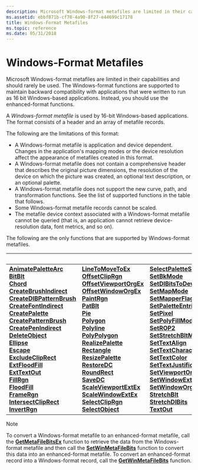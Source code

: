 ```yaml
---
description: Microsoft Windows-format metafiles are limited in their capabilities and should rarely be used.
ms.assetid: ebbf871b-cf78-4a90-8f27-e44699c17178
title: Windows-Format Metafiles
ms.topic: reference
ms.date: 05/31/2018
---
```


# Windows-Format Metafiles

Microsoft Windows-format metafiles are limited in their capabilities and should rarely be used. The Windows-format functions are supported to maintain backward compatibility with applications that were written to run as 16 bit Windows-based applications. Instead, you should use the enhanced-format functions.

A *Windows-format metafile* is used by 16-bit Windows-based applications. The format consists of a header and an array of metafile records.

The following are the limitations of this format:

- A Windows-format metafile is application and device dependent. Changes in the application's mapping modes or the device resolution affect the appearance of metafiles created in this format.
- A Windows-format metafile does not contain a comprehensive header that describes the original picture dimensions, the resolution of the device on which the picture was created, an optional text description, or an optional palette.
- A Windows-format metafile does not support the new curve, path, and transformation functions. See the list of supported functions in the table that follows.
- Some Windows-format metafile records cannot be scaled.
- The metafile device context associated with a Windows-format metafile cannot be queried (that is, an application cannot retrieve device-resolution data, font metrics, and so on).

The following are the only functions that are supported by Windows-format metafiles.

| &nbsp; | &nbsp; | &nbsp; |
|-|-|-|
| [**AnimatePalette**](/windows/desktop/api/Wingdi/nf-wingdi-animatepalette)[**Arc**](/windows/desktop/api/Wingdi/nf-wingdi-arc)<br/> [**BitBlt**](/windows/desktop/api/Wingdi/nf-wingdi-bitblt)<br/> [**Chord**](/windows/desktop/api/Wingdi/nf-wingdi-chord)<br/> [**CreateBrushIndirect**](/windows/desktop/api/Wingdi/nf-wingdi-createbrushindirect)<br/> [**CreateDIBPatternBrush**](/windows/desktop/api/Wingdi/nf-wingdi-createdibpatternbrush)<br/> [**CreateFontIndirect**](/windows/desktop/api/Wingdi/nf-wingdi-createfontindirecta)<br/> [**CreatePalette**](/windows/desktop/api/Wingdi/nf-wingdi-createpalette)<br/> [**CreatePatternBrush**](/windows/desktop/api/Wingdi/nf-wingdi-createpatternbrush)<br/> [**CreatePenIndirect**](/windows/desktop/api/Wingdi/nf-wingdi-createpenindirect)<br/> [**DeleteObject**](/windows/desktop/api/Wingdi/nf-wingdi-deleteobject)<br/> [**Ellipse**](/windows/desktop/api/Wingdi/nf-wingdi-ellipse)<br/> [**Escape**](/windows/win32/api/wingdi/nf-wingdi-escape)<br/> [**ExcludeClipRect**](/windows/desktop/api/Wingdi/nf-wingdi-excludecliprect)<br/> [**ExtFloodFill**](/windows/desktop/api/Wingdi/nf-wingdi-extfloodfill)<br/> [**ExtTextOut**](/windows/desktop/api/Wingdi/nf-wingdi-exttextouta)<br/> [**FillRgn**](/windows/desktop/api/Wingdi/nf-wingdi-fillrgn)<br/> [**FloodFill**](/windows/desktop/api/Wingdi/nf-wingdi-floodfill)<br/> [**FrameRgn**](/windows/desktop/api/Wingdi/nf-wingdi-framergn)<br/> [**IntersectClipRect**](/windows/desktop/api/Wingdi/nf-wingdi-intersectcliprect)<br/> [**InvertRgn**](/windows/desktop/api/Wingdi/nf-wingdi-invertrgn)<br/> | [**LineTo**](/windows/desktop/api/Wingdi/nf-wingdi-lineto)[**MoveToEx**](/windows/desktop/api/Wingdi/nf-wingdi-movetoex)<br/> [**OffsetClipRgn**](/windows/desktop/api/Wingdi/nf-wingdi-offsetcliprgn)<br/> [**OffsetViewportOrgEx**](/windows/desktop/api/Wingdi/nf-wingdi-offsetviewportorgex)<br/> [**OffsetWindowOrgEx**](/windows/desktop/api/Wingdi/nf-wingdi-offsetwindoworgex)<br/> [**PaintRgn**](/windows/desktop/api/Wingdi/nf-wingdi-paintrgn)<br/> [**PatBlt**](/windows/desktop/api/Wingdi/nf-wingdi-patblt)<br/> [**Pie**](/windows/desktop/api/Wingdi/nf-wingdi-pie)<br/> [**Polygon**](/windows/desktop/api/Wingdi/nf-wingdi-polygon)<br/> [**Polyline**](/windows/desktop/api/Wingdi/nf-wingdi-polyline)<br/> [**PolyPolygon**](/windows/desktop/api/Wingdi/nf-wingdi-polypolygon)<br/> [**RealizePalette**](/windows/desktop/api/Wingdi/nf-wingdi-realizepalette)<br/> [**Rectangle**](/windows/desktop/api/Wingdi/nf-wingdi-rectangle)<br/> [**ResizePalette**](/windows/desktop/api/Wingdi/nf-wingdi-resizepalette)<br/> [**RestoreDC**](/windows/desktop/api/Wingdi/nf-wingdi-restoredc)<br/> [**RoundRect**](/windows/desktop/api/Wingdi/nf-wingdi-roundrect)<br/> [**SaveDC**](/windows/desktop/api/Wingdi/nf-wingdi-savedc)<br/> [**ScaleViewportExtEx**](/windows/desktop/api/Wingdi/nf-wingdi-scaleviewportextex)<br/> [**ScaleWindowExtEx**](/windows/desktop/api/Wingdi/nf-wingdi-scalewindowextex)<br/> [**SelectClipRgn**](/windows/desktop/api/Wingdi/nf-wingdi-selectcliprgn)<br/> [**SelectObject**](/windows/desktop/api/Wingdi/nf-wingdi-selectobject)<br/> | [**SelectPalette**](/windows/desktop/api/Wingdi/nf-wingdi-selectpalette)[**SetBkColor**](/windows/desktop/api/Wingdi/nf-wingdi-setbkcolor)<br/> [**SetBkMode**](/windows/desktop/api/Wingdi/nf-wingdi-setbkmode)<br/> [**SetDIBitsToDevice**](/windows/desktop/api/Wingdi/nf-wingdi-setdibitstodevice)<br/> [**SetMapMode**](/windows/desktop/api/Wingdi/nf-wingdi-setmapmode)<br/> [**SetMapperFlags**](/windows/desktop/api/Wingdi/nf-wingdi-setmapperflags)<br/> [**SetPaletteEntries**](/windows/desktop/api/Wingdi/nf-wingdi-setpaletteentries)<br/> [**SetPixel**](/windows/desktop/api/Wingdi/nf-wingdi-setpixel)<br/> [**SetPolyFillMode**](/windows/desktop/api/Wingdi/nf-wingdi-setpolyfillmode)<br/> [**SetROP2**](/windows/desktop/api/Wingdi/nf-wingdi-setrop2)<br/> [**SetStretchBltMode**](/windows/desktop/api/Wingdi/nf-wingdi-setstretchbltmode)<br/> [**SetTextAlign**](/windows/desktop/api/Wingdi/nf-wingdi-settextalign)<br/> [**SetTextCharacterExtra**](/windows/desktop/api/Wingdi/nf-wingdi-settextcharacterextra)<br/> [**SetTextColor**](/windows/desktop/api/Wingdi/nf-wingdi-settextcolor)<br/> [**SetTextJustification**](/windows/desktop/api/Wingdi/nf-wingdi-settextjustification)<br/> [**SetViewportOrgEx**](/windows/desktop/api/Wingdi/nf-wingdi-setviewportorgex)<br/> [**SetWindowExtEx**](/windows/desktop/api/Wingdi/nf-wingdi-setwindowextex)<br/> [**SetWindowOrgEx**](/windows/desktop/api/Wingdi/nf-wingdi-setwindoworgex)<br/> [**StretchBlt**](/windows/desktop/api/Wingdi/nf-wingdi-stretchblt)<br/> [**StretchDIBits**](/windows/desktop/api/Wingdi/nf-wingdi-stretchdibits)<br/> [**TextOut**](/windows/desktop/api/Wingdi/nf-wingdi-textouta)<br/>|

> [!NOTE]
> To convert a Windows-format metafile to an enhanced-format metafile, call the [**GetMetaFileBitsEx**](/windows/desktop/api/Wingdi/nf-wingdi-getmetafilebitsex) function to retrieve the data from the Windows-format metafile and then call the [**SetWinMetaFileBits**](/windows/desktop/api/Wingdi/nf-wingdi-setwinmetafilebits) function to convert this data into an enhanced-format metafile. To convert an enhanced-format record into a Windows-format record, call the [**GetWinMetaFileBits**](/windows/desktop/api/Wingdi/nf-wingdi-getwinmetafilebits) function.
